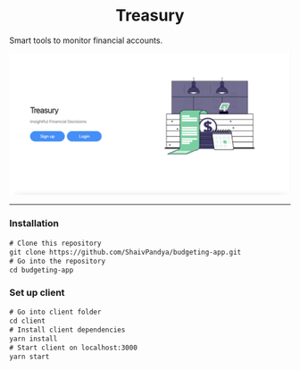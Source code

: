 <h1 align="center">Treasury</h1>

Smart tools to monitor financial accounts.

<p align="center">
    <img src="./client/src/assets/home-page.png">
</p>

---

### Installation

```
# Clone this repository
git clone https://github.com/ShaivPandya/budgeting-app.git
# Go into the repository
cd budgeting-app
```

### Set up client

```
# Go into client folder
cd client
# Install client dependencies
yarn install
# Start client on localhost:3000
yarn start
```

